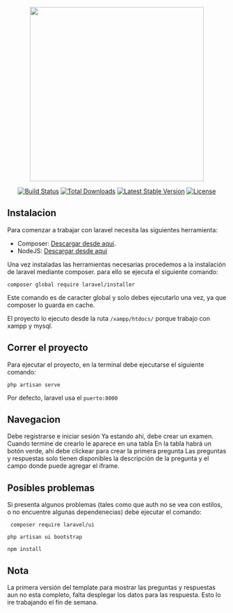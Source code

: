 <p align="center"><img src="https://res.cloudinary.com/dtfbvvkyp/image/upload/v1566331377/laravel-logolockup-cmyk-red.svg" width="400"></p>

<p align="center">
<a href="https://travis-ci.org/laravel/framework"><img src="https://travis-ci.org/laravel/framework.svg" alt="Build Status"></a>
<a href="https://packagist.org/packages/laravel/framework"><img src="https://poser.pugx.org/laravel/framework/d/total.svg" alt="Total Downloads"></a>
<a href="https://packagist.org/packages/laravel/framework"><img src="https://poser.pugx.org/laravel/framework/v/stable.svg" alt="Latest Stable Version"></a>
<a href="https://packagist.org/packages/laravel/framework"><img src="https://poser.pugx.org/laravel/framework/license.svg" alt="License"></a>
</p>

## Instalacion
Para comenzar a trabajar con laravel necesita las siguientes herramienta:

* Composer: [Descargar desde aqui](https://getcomposer.org/download/). 
* NodeJS: [Descargar desde aqui](https://nodejs.org/es/)

Una vez instaladas las herramientas necesarias procedemos a la instalación de laravel mediante composer. para ello se ejecuta el siguiente comando:

`composer global require laravel/installer` 

Este comando es de caracter global y solo debes ejecutarlo una vez, ya que composer lo guarda en cache.

El proyecto lo ejecuto desde la ruta `/xampp/htdocs/` porque trabajo con xampp y mysql.

## Correr el proyecto

Para ejecutar el proyecto, en la terminal debe ejecutarse el siguiente comando:

`php artisan serve`

Por defecto, laravel usa el `puerto:8000`

## Navegacion

Debe registrarse e iniciar sesión
Ya estando ahí, debe crear un examen.
Cuando termine de crearlo le aparece en una tabla
En la tabla habrá un botón verde, ahi debe clickear para crear la primera pregunta
Las preguntas y respuestas solo tienen disponibles la descripción de la pregunta y el campo donde puede agregar el iframe.

## Posibles problemas

Si presenta algunos problemas (tales como que auth no se vea con estilos, o no encuentre algunas dependenecias) debe ejecutar el comando:

` composer require laravel/ui`

`php artisan ui bootstrap`

`npm install`

## Nota

La primera versión del template para mostrar las preguntas y respuestas aun no esta completo, falta desplegar los datos para las respuesta. Esto lo ire trabajando el fin de semana.
